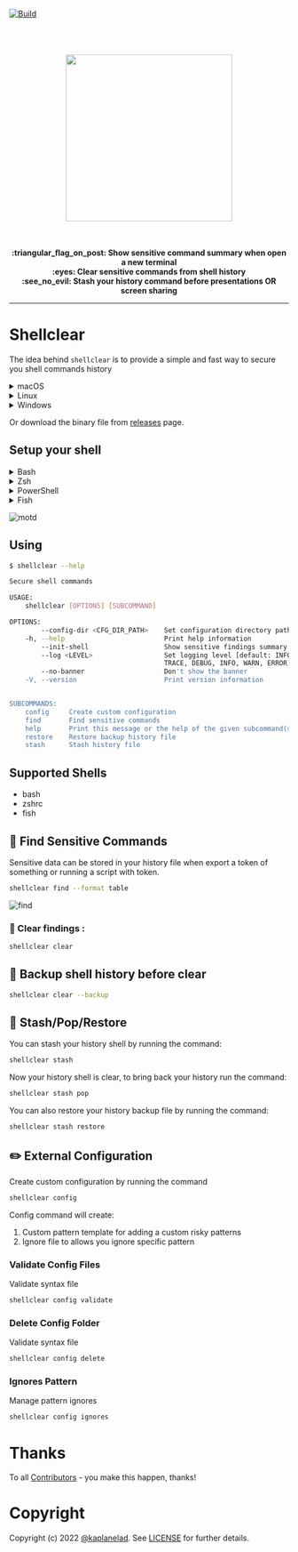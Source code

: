 [![Build](https://github.com/rusty-ferris-club/shellclear/actions/workflows/build.yml/badge.svg?branch=main)](https://github.com/rusty-ferris-club/shellclear/actions/workflows/build.yml)

<p align="center">
<br/>
<br/>
<br/>
   <img src="media/shellclear.svg" width="300"/>
<br/>
<br/>
</p>
<p align="center">
<br/>
<b>:triangular_flag_on_post: Show sensitive command summary when open a new terminal</b>
<br/>
<b>:eyes: Clear sensitive commands from shell history</b>
<br/>
<b>:see_no_evil: Stash your history command before presentations OR screen sharing</b>
<br/>
<hr/>
</p>

# Shellclear

The idea behind `shellclear` is to provide a simple and fast way to secure you shell commands history


<details>
<summary>macOS</summary>
```sh
curl -sS https://raw.githubusercontent.com/rusty-ferris-club/shellclear/main/install/install.sh | sh
```

Or via brew
```sh
brew tap rusty-ferris-club/tap && brew install shellclear
```

</details>

<details>
<summary>Linux</summary>

```sh
curl -sS https://raw.githubusercontent.com/rusty-ferris-club/shellclear/main/install/install.sh | sh
```

</details>

<details>
<summary>Windows</summary>

```sh
iwr https://raw.githubusercontent.com/rusty-ferris-club/shellclear/main/install/install.ps1 -useb | iex
```

</details>

Or download the binary file from [releases](https://github.com/rusty-ferris-club/shellclear/releases) page.

</details>

## Setup your shell

<details>
<summary>Bash</summary>
Add the following to the end of ~/.bashrc:

```sh
eval $(shellclear --init-shell)
```
</details>

<details>
<summary>Zsh</summary>
Add the following to the end of ~/.zshrc:

```sh
eval $(shellclear --init-shell)
```
</details>

<details>
<summary>PowerShell</summary>
Add the following to the end of your PowerShell configuration (find it by running $PROFILE):

```powershell
Invoke-Expression (&shellclear --init-shell)
```
</details>

<details>
<summary>Fish</summary>
Add the following to the end of ~/.config/fish/config.fish:

```sh
shellclear --init-shell | source
```
</details>


![motd](./media/motd.png)

## Using

```sh
$ shellclear --help

Secure shell commands

USAGE:
    shellclear [OPTIONS] [SUBCOMMAND]

OPTIONS:
        --config-dir <CFG_DIR_PATH>    Set configuration directory path
    -h, --help                         Print help information
        --init-shell                   Show sensitive findings summary for MOTD
        --log <LEVEL>                  Set logging level [default: INFO] [possible values: OFF,
                                       TRACE, DEBUG, INFO, WARN, ERROR]
        --no-banner                    Don't show the banner
    -V, --version                      Print version information


SUBCOMMANDS:
    config     Create custom configuration
    find       Find sensitive commands
    help       Print this message or the help of the given subcommand(s)
    restore    Restore backup history file
    stash      Stash history file
```

## Supported Shells

- bash
- zshrc
- fish

## :eyes: Find Sensitive Commands

Sensitive data can be stored in your history file when export a token of something or running a script with token.

```sh
shellclear find --format table
```

![find](./media/find.png)

### :broom: Clear findings :

```sh
shellclear clear
```

## :luggage: Backup shell history before clear

```sh
shellclear clear --backup
```

## :see_no_evil: Stash/Pop/Restore

You can stash your history shell by running the command:

```sh
shellclear stash
```

Now your history shell is clear, to bring back your history run the command:

```sh
shellclear stash pop
```

You can also restore your history backup file by running the command:

```sh
shellclear stash restore
```

## :pencil2: External Configuration

Create custom configuration by running the command

```sh
shellclear config
```

Config command will create:

1. Custom pattern template for adding a custom risky patterns
2. Ignore file to allows you ignore specific pattern

### Validate Config Files

Validate syntax file

```sh
shellclear config validate
```

### Delete Config Folder

Validate syntax file

```sh
shellclear config delete
```

### Ignores Pattern

Manage pattern ignores

```sh
shellclear config ignores
```

# Thanks

To all [Contributors](https://github.com/rusty-ferris-club/shellclear/graphs/contributors) - you make this happen, thanks!

# Copyright

Copyright (c) 2022 [@kaplanelad](https://github.com/kaplanelad). See [LICENSE](LICENSE.txt) for further details.
